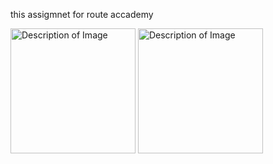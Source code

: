 this assigmnet for route accademy 





<img src="https://github.com/user-attachments/assets/e7ac9271-83af-4136-a061-5881887b8d40" alt="Description of Image" width="200">
<img src="https://github.com/user-attachments/assets/2acf9742-fae4-4665-9ffa-0128082acd45" alt="Description of Image" width="200">

